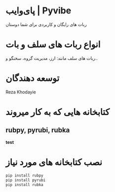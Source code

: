# پای‌وایب | Pyvibe
ربات های رایگان و کاربردی برای شما دوستان

# انواع ربات های سلف و بات
ربات های سلف مانند: ارز، مدیریت گروه، سخنگو و..


# توسعه دهندگان
Reza Khodayie 

# کتابخانه هایی که به کار میروند
rubpy, pyrubi, rubka
---
**test**

# نصب کتابخانه های مورد نیاز
```bash
pip install rubpy
pip install pyrubi
pip install rubka
